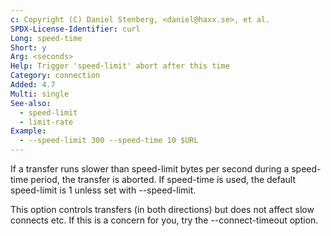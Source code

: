 ```yaml
---
c: Copyright (C) Daniel Stenberg, <daniel@haxx.se>, et al.
SPDX-License-Identifier: curl
Long: speed-time
Short: y
Arg: <seconds>
Help: Trigger 'speed-limit' abort after this time
Category: connection
Added: 4.7
Multi: single
See-also:
  - speed-limit
  - limit-rate
Example:
  - --speed-limit 300 --speed-time 10 $URL
---
```


If a transfer runs slower than speed-limit bytes per second during a
speed-time period, the transfer is aborted. If speed-time is used, the default
speed-limit is 1 unless set with --speed-limit.

This option controls transfers (in both directions) but does not affect slow
connects etc. If this is a concern for you, try the --connect-timeout option.
